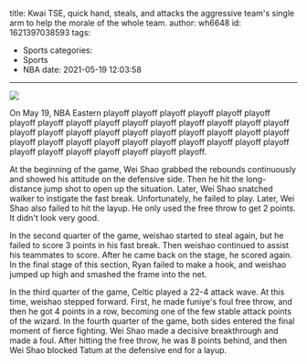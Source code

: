 title: Kwai TSE, quick hand, steals, and attacks the aggressive team's single arm to help the morale of the whole team.
author: wh6648
id: 1621397038593
tags: 
- Sports
categories: 
- Sports
- NBA
date: 2021-05-19 12:03:58
---
![](https://p0.itc.cn/q_70/images01/20210519/1e02bdc0948044efaa4105bee5c4091a.jpeg)


On May 19, NBA Eastern playoff playoff playoff playoff playoff playoff playoff playoff playoff playoff playoff playoff playoff playoff playoff playoff playoff playoff playoff playoff playoff playoff playoff playoff playoff playoff playoff playoff playoff playoff playoff playoff playoff playoff playoff playoff playoff playoff playoff playoff playoff playoff playoff.

At the beginning of the game, Wei Shao grabbed the rebounds continuously and showed his attitude on the defensive side. Then he hit the long-distance jump shot to open up the situation. Later, Wei Shao snatched walker to instigate the fast break. Unfortunately, he failed to play. Later, Wei Shao also failed to hit the layup. He only used the free throw to get 2 points. It didn't look very good.

In the second quarter of the game, weishao started to steal again, but he failed to score 3 points in his fast break. Then weishao continued to assist his teammates to score. After he came back on the stage, he scored again. In the final stage of this section, Ryan failed to make a hook, and weishao jumped up high and smashed the frame into the net.

In the third quarter of the game, Celtic played a 22-4 attack wave. At this time, weishao stepped forward. First, he made funiye's foul free throw, and then he got 4 points in a row, becoming one of the few stable attack points of the wizard. In the fourth quarter of the game, both sides entered the final moment of fierce fighting. Wei Shao made a decisive breakthrough and made a foul. After hitting the free throw, he was 8 points behind, and then Wei Shao blocked Tatum at the defensive end for a layup.

